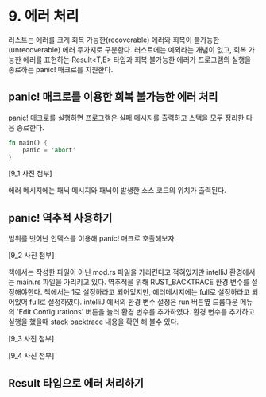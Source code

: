 # 9. 에러 처리

러스트는 에러를 크게 회복 가능한(recoverable) 에러와 회복이 불가능한(unrecoverable) 에러 두가지로 구분한다. 러스트에는 예외라는 개념이 없고, 회복 가능한 에러를 표현하는 Result<T,E> 타입과 회복 불가능한 에러가 프로그램의 실행을 종료하는 panic! 매크로를 지원한다.

## panic! 매크로를 이용한 회복 불가능한 에러 처리

panic! 매크로를 실행하면 프로그램은 실패 메시지를 출력하고 스택을 모두 정리한 다음 종료한다.

```rust
fn main() {
    panic = 'abort'
}
```

[9_1 사진 첨부]

에러 메시지에는 패닉 메시지와 패닉이 발생한 소스 코드의 위치가 출력된다.

## panic! 역추적 사용하기

범위를 벗어난 인덱스를 이용해 panic! 매크로 호출해보자

[9_2 사진 첨부]

책에서는 작성한 파일이 아닌 mod.rs 파일을 가리킨다고 적혀있지만 intelliJ 환경에서는 main.rs 파일을 가리키고 있다. 역추적을 위해 RUST_BACKTRACE 환경 변수를 설정해야한다. 책에서는 1로 설정하라고 되어있지만, 에러메시지에는 full로 설정하라고 되어있어 full로 설정하였다. intelliJ 에서의 환경 변수 설정은 run 버튼옆 드롭다운 메뉴의 'Edit Configurations' 버튼을 눌러 환경 변수를 추가하였다. 환경 변수를 추가하고 실행을 했을때 stack backtrace 내용을 확인 해 볼수 있다.

[9_3 사진 첨부]

[9_4 사진 첨부]

## Result 타입으로 에러 처리하기

